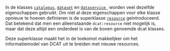 In de klasses <a href="#Catalogus">`catalogus`</a>, <a href="#dcat-Dataset">`dataset`</a> en <a href="#dcat-DataService">`dataservice `</a> worden veel dezelfde eigenschappen gebruikt.
    Om niet al deze eigenschappen voor elke klasse opnieuw te hoeven definieren is de superklasse <a
        href="#dcat-Resource">`resource`</a> geintroduceerd.
    Dat betekend dat men een alleenstaande `dcat:resource` niet mogelijk is, maar dat deze
    altijd een onderdeel is van de boven genoemde dcat klasses.

Deze superklasse maakt het in de toekomst makkelijker om het informatiemodel van DCAT uit te breiden met nieuwe 
resources.
